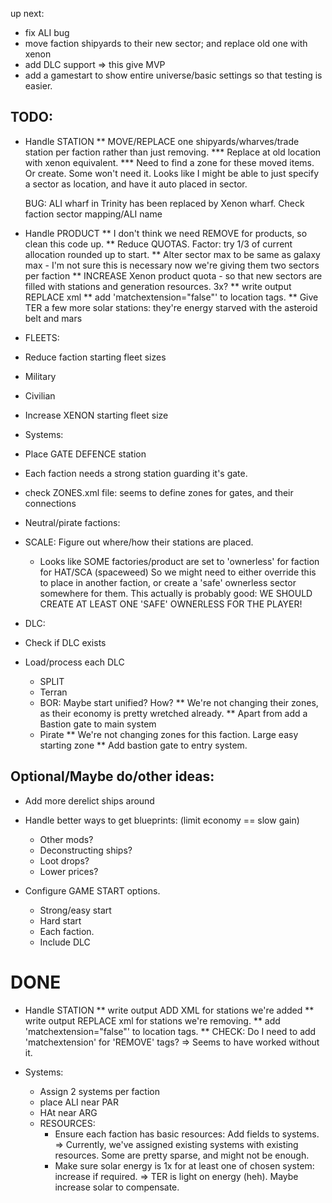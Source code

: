 up next:
 * fix ALI bug
 * move faction shipyards to their new sector; and replace old one with xenon
 * add DLC support => this give MVP
 * add a gamestart to show entire universe/basic settings so that testing is easier.

## TODO:
 * Handle STATION
   ** MOVE/REPLACE one shipyards/wharves/trade station per faction rather than just removing.
   *** Replace at old location with xenon equivalent.
   *** Need to find a zone for these moved items. Or create. Some won't need it. 
      Looks like I might be able to just specify a sector as location, and have it auto placed in sector.

   BUG: ALI wharf in Trinity has been replaced by Xenon wharf. Check faction sector mapping/ALI name
   
 * Handle PRODUCT
   ** I don't think we need REMOVE for products, so clean this code up.
   ** Reduce QUOTAS. Factor: try 1/3 of current allocation rounded up to start.
   ** Alter sector max to be same as galaxy max - I'm not sure this is necessary now we're giving them two sectors per faction
   ** INCREASE Xenon product quota - so that new sectors are filled with stations and generation resources. 3x? 
   ** write output REPLACE xml
   ** add 'matchextension="false"' to location tags.
   ** Give TER a few more solar stations: they're energy starved with the asteroid belt and mars

 * FLEETS: 
  * Reduce faction starting fleet sizes
   * Military
   * Civilian
  * Increase XENON starting fleet size


 * Systems:
  * Place GATE DEFENCE station
   * Each faction needs a strong station guarding it's gate.
   * check ZONES.xml file: seems to define zones for gates, and their connections

  * Neutral/pirate factions:
   * SCALE: Figure out where/how their stations are placed.
     * Looks like SOME factories/product are set to 'ownerless' for faction for HAT/SCA (spaceweed)
        So we might need to either override this to place in another faction, or create a 'safe'
        ownerless sector somewhere for them.
        This actually is probably good: 
        WE SHOULD CREATE AT LEAST ONE 'SAFE' OWNERLESS FOR THE PLAYER!

 * DLC:
  * Check if DLC exists
  * Load/process each DLC
    * SPLIT
    * Terran
    * BOR: Maybe start unified? How?
      ** We're not changing their zones, as their economy is pretty wretched already.
      ** Apart from add a Bastion gate to main system
    * Pirate
      ** We're not changing zones for this faction. Large easy starting zone
      ** Add bastion gate to entry system.


## Optional/Maybe do/other ideas:
  * Add more derelict ships around
  * Handle better ways to get blueprints: (limit economy == slow gain)
    * Other mods?
    * Deconstructing ships?
    * Loot drops?
    * Lower prices?

  * Configure GAME START options.
    * Strong/easy start
    * Hard start
    * Each faction.
    * Include DLC


# DONE
 * Handle STATION
   ** write output ADD XML for stations we're added
   ** write output REPLACE xml for stations we're removing.
   ** add 'matchextension="false"' to location tags.
   ** CHECK: Do I need to add 'matchextension' for 'REMOVE' tags?
      => Seems to have worked without it.

 * Systems:
    * Assign 2 systems per faction
     * place ALI near PAR
     * HAt near ARG
   * RESOURCES:
     * Ensure each faction has basic resources: Add fields to systems.
        => Currently, we've assigned existing systems with existing resources. Some are pretty sparse, and might not be enough.
     * Make sure solar energy is 1x for at least one of chosen system: increase if required.
        => TER is light on energy (heh). Maybe increase solar to compensate.
